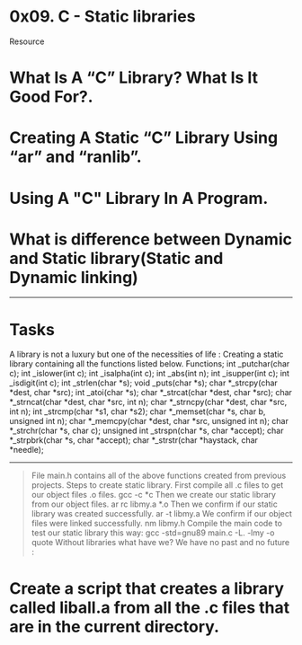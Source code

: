 # 0x09. C - Static libraries
Resource
# What Is A “C” Library? What Is It Good For?.
# Creating A Static “C” Library Using “ar” and “ranlib”.
# Using A "C" Library In A Program.
# What is difference between Dynamic and Static library(Static and Dynamic linking)

-------------------------------------------------------------------
# Tasks
A library is not a luxury but one of the necessities of life : Creating a static library containing all the functions listed below.
Functions;
 int _putchar(char c);
 int _islower(int c);
 int _isalpha(int c);
 int _abs(int n);
 int _isupper(int c);
 int _isdigit(int c);
 int _strlen(char *s);
 void _puts(char *s);
 char *_strcpy(char *dest, char *src);
 int _atoi(char *s);
 char *_strcat(char *dest, char *src);
 char *_strncat(char *dest, char *src, int n);
 char *_strncpy(char *dest, char *src, int n);
 int _strcmp(char *s1, char *s2);
 char *_memset(char *s, char b, unsigned int n);
 char *_memcpy(char *dest, char *src, unsigned int n);
 char *_strchr(char *s, char c);
 unsigned int _strspn(char *s, char *accept);
 char *_strpbrk(char *s, char *accept);
 char *_strstr(char *haystack, char *needle);

------------------------------------------------------------------
> File main.h contains all of the above functions created from previous projects.
> Steps to create static library.
> First compile all .c files to get our object files .o files. gcc -c *c
> Then we create our static library from our object files. ar rc libmy.a *.o
> Then we confirm if our static library was created successfully. ar -t libmy.a
> We confirm if our object files were linked successfully. nm libmy.h
> Compile the main code to test our static library this way: gcc -std=gnu89 main.c -L. -lmy -o quote
> Without libraries what have we? We have no past and no future : 
# Create a script that creates a library called liball.a from all the .c files that are in the current directory.
